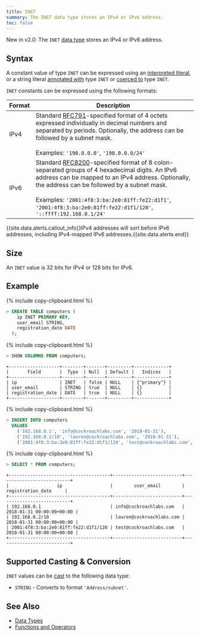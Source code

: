 ```yaml
---
title: INET
summary: The INET data type stores an IPv4 or IPv6 address.
toc: false
---
```

<span class="version-tag">New in v2.0:</span> The `INET` [data type](data-types.html) stores an IPv4 or IPv6 address.

<div id="toc"></div>

## Syntax

A constant value of type `INET` can be expressed using an
[interpreted literal](sql-constants.html#interpreted-literals), or a
string literal
[annotated with](sql-expressions.html#explicitly-typed-expressions)
type `INET` or
[coerced to](sql-expressions.html#explicit-type-coercions) type
`INET`.

`INET` constants can be expressed using the following formats:

Format | Description
-------|-------------
IPv4 | Standard [RFC791](https://tools.ietf.org/html/rfc791)-specified format of 4 octets expressed individually in decimal numbers and separated by periods. Optionally, the address can be followed by a subnet mask.<br><br>Examples: `'190.0.0.0'`, `'190.0.0.0/24'`
IPv6 | Standard [RFC8200](https://tools.ietf.org/html/rfc8200)-specified format of 8 colon-separated groups of 4 hexadecimal digits. An IPv6 address can be mapped to an IPv4 address. Optionally, the address can be followed by a subnet mask.<br><br>Examples: `'2001:4f8:3:ba:2e0:81ff:fe22:d1f1'`, `'2001:4f8:3:ba:2e0:81ff:fe22:d1f1/120'`, `'::ffff:192.168.0.1/24'`

{{site.data.alerts.callout_info}}IPv4 addresses will sort before IPv6 addresses, including IPv4-mapped IPv6 addresses.{{site.data.alerts.end}}

## Size

An `INET` value is 32 bits for IPv4 or 128 bits for IPv6.

## Example

{% include copy-clipboard.html %}
~~~ sql
> CREATE TABLE computers (
    ip INET PRIMARY KEY,
    user_email STRING,
    registration_date DATE
  );
~~~

{% include copy-clipboard.html %}
~~~ sql
> SHOW COLUMNS FROM computers;
~~~
~~~
+-------------------+--------+-------+---------+-------------+
|       Field       |  Type  | Null  | Default |   Indices   |
+-------------------+--------+-------+---------+-------------+
| ip                | INET   | false | NULL    | {"primary"} |
| user_email        | STRING | true  | NULL    | {}          |
| registration_date | DATE   | true  | NULL    | {}          |
+-------------------+--------+-------+---------+-------------+
~~~

{% include copy-clipboard.html %}
~~~ sql
> INSERT INTO computers
  VALUES
    ('192.168.0.1', 'info@cockroachlabs.com', '2018-01-31'),
    ('192.168.0.2/10', 'lauren@cockroachlabs.com', '2018-01-31'),
    ('2001:4f8:3:ba:2e0:81ff:fe22:d1f1/120', 'test@cockroachlabs.com', '2018-01-31');
~~~

{% include copy-clipboard.html %}
~~~ sql
> SELECT * FROM computers;
~~~
~~~
+--------------------------------------+--------------------------+---------------------------+
|                  ip                  |        user_email        |     registration_date     |
+--------------------------------------+--------------------------+---------------------------+
| 192.168.0.1                          | info@cockroachlabs.com   | 2018-01-31 00:00:00+00:00 |
| 192.168.0.2/10                       | lauren@cockroachlabs.com | 2018-01-31 00:00:00+00:00 |
| 2001:4f8:3:ba:2e0:81ff:fe22:d1f1/120 | test@cockroachlabs.com   | 2018-01-31 00:00:00+00:00 |
+--------------------------------------+--------------------------+---------------------------+
~~~

## Supported Casting & Conversion

`INET` values can be [cast](data-types.html#data-type-conversions-casts) to the following data type:

- `STRING` - Converts to format `'Address/subnet'`.

## See Also

- [Data Types](data-types.html)
- [Functions and Operators](functions-and-operators.html)
